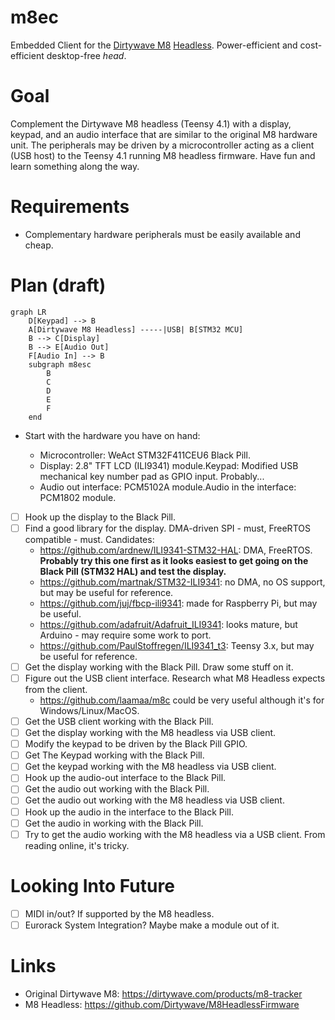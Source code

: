 # m8ec

Embedded Client for the [Dirtywave M8](https://dirtywave.com/)
[Headless](https://github.com/Dirtywave/M8HeadlessFirmware). Power-efficient and cost-efficient desktop-free _head_.

# Goal

Complement the Dirtywave M8 headless (Teensy 4.1) with a display, keypad, and an audio interface that are similar to the original M8
hardware unit. The peripherals may be driven by a microcontroller acting as a client (USB host) to the Teensy 4.1 running M8
headless firmware. Have fun and learn something along the way.

# Requirements

-   Complementary hardware peripherals must be easily available and cheap.

# Plan (draft)

```mermaid
graph LR
    D[Keypad] --> B
    A[Dirtywave M8 Headless] -----|USB| B[STM32 MCU]
    B --> C[Display]
    B --> E[Audio Out]
    F[Audio In] --> B
    subgraph m8esc
        B
        C
        D
        E
        F
    end
```

-   Start with the hardware you have on hand:

    -   Microcontroller: WeAct STM32F411CEU6 Black Pill.
    -   Display: 2.8" TFT LCD (ILI9341) module.Keypad: Modified USB mechanical key number pad as GPIO input. Probably...
    -   Audio out interface: PCM5102A module.Audio in the interface: PCM1802 module.

-   [ ] Hook up the display to the Black Pill.
-   [ ] Find a good library for the display. DMA-driven SPI - must, FreeRTOS compatible - must. Candidates:
    -   https://github.com/ardnew/ILI9341-STM32-HAL: DMA, FreeRTOS. **Probably try this one first as it looks easiest to
        get going on the Black Pill (STM32 HAL) and test the display.**
    -   https://github.com/martnak/STM32-ILI9341: no DMA, no OS support, but may be useful for reference.
    -   https://github.com/juj/fbcp-ili9341: made for Raspberry Pi, but may be useful.
    -   https://github.com/adafruit/Adafruit_ILI9341: looks mature, but Arduino - may require some work to port.
    -   https://github.com/PaulStoffregen/ILI9341_t3: Teensy 3.x, but may be useful for reference.
-   [ ] Get the display working with the Black Pill. Draw some stuff on it.
-   [ ] Figure out the USB client interface. Research what M8 Headless expects from the client.
    -   https://github.com/laamaa/m8c could be very useful although it's for Windows/Linux/MacOS.
-   [ ] Get the USB client working with the Black Pill.
-   [ ] Get the display working with the M8 headless via USB client.
-   [ ] Modify the keypad to be driven by the Black Pill GPIO.
-   [ ] Get The Keypad working with the Black Pill.
-   [ ] Get the keypad working with the M8 headless via USB client.
-   [ ] Hook up the audio-out interface to the Black Pill.
-   [ ] Get the audio out working with the Black Pill.
-   [ ] Get the audio out working with the M8 headless via USB client.
-   [ ] Hook up the audio in the interface to the Black Pill.
-   [ ] Get the audio in working with the Black Pill.
-   [ ] Try to get the audio working with the M8 headless via a USB client. From reading online, it's tricky.

# Looking Into Future

-   [ ] MIDI in/out? If supported by the M8 headless.
-   [ ] Eurorack System Integration? Maybe make a module out of it.

# Links

-   Original Dirtywave M8: https://dirtywave.com/products/m8-tracker
-   M8 Headless: https://github.com/Dirtywave/M8HeadlessFirmware
